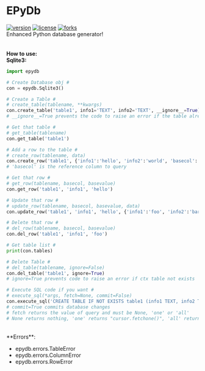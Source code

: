 # EPyDb
[![version](https://img.shields.io/badge/version-0.1dev-blue.svg?style=flat-square)]() 
[![license](https://img.shields.io/github/license/HidekiHrk/EPyDb.svg?style=flat-square)](https://github.com/HidekiHrk/EPyDb/blob/master/LICENSE) 
[![forks](https://img.shields.io/github/issues/HidekiHrk/EPyDb.svg?style=flat-square)]()<br>
Enhanced Python database generator!<br>
<br>
<br>
**How to use:**<br>
**Sqlite3:**<br>
```python
import epydb

# Create Database obj #
con = epydb.Sqlite3()

# Create a Table #
# create_table(tablename, **kwargs)
con.create_table('table1', info1='TEXT', info2='TEXT', __ignore__=True)
# __ignore__=True prevents the code to raise an error if the table already exists

# Get that table #
# get_table(tablename)
con.get_table('table1')

# Add a row to the table #
# create_row(tablename, data)
con.create_row('table1', {'info1':'hello', 'info2':'world', 'basecol':'info1'}) 
# 'basecol' is the reference column to query 

# Get that row #
# get_row(tablename, basecol, basevalue)
con.get_row('table1', 'info1', 'hello')

# Update that row #
# update_row(tablename, basecol, basevalue, data)
con.update_row('table1', 'info1', 'hello', {'info1':'foo', 'info2':'bar'})

# Delete that row #
# del_row(tablename, basecol, basevalue)
con.del_row('table1', 'info1', 'foo')

# Get table list #
print(con.tables)

# Delete Table #
# del_table(tablename, ignore=False)
con.del_table('table1', ignore=True)
# ignore=True prevents code to raise an error if ctx table not exists

# Execute SQL code if you want #
# execute_sql(*args, fetch=None, commit=False)
con.execute_sql('CREATE TABLE IF NOT EXISTS table1 (info1 TEXT, info2 TEXT)', commit=True)
# commit=True commits database changes
# fetch returns the value of query and must be None, 'one' or 'all'
# None returns nothing, 'one' returns "cursor.fetchone()", 'all' returns "cursor.fetchall()"
```
<br>
**Errors**:

- epydb.errors.TableError
- epydb.errors.ColumnError
- epydb.errors.RowError
